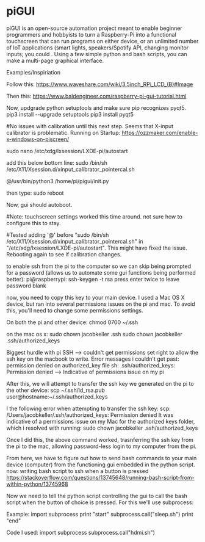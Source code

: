# piGUI
piGUI is an open-source automation project meant to enable beginner programmers and hobbyists to turn a Raspberry-Pi into a functional touchscreen that can run programs on either device, or an unlimited number of IoT applications (smart lights, speakers/Spotify API, changing monitor inputs; you could   . Using a few simple python and bash scripts, you can make a multi-page graphical interface.



Examples/Inspiriation


Follow this: 
https://www.waveshare.com/wiki/3.5inch_RPi_LCD_(B)#Image


Then this:
https://www.baldengineer.com/raspberry-pi-gui-tutorial.html

Now, updgrade python setuptools and make sure pip recognizes pyqt5. 
pip3 install --upgrade setuptools
pip3 install pyqt5

#No issues with calibration until this next step. Seems that X-input calibrator is problematic.
Running on Startup:
	https://ozzmaker.com/enable-x-windows-on-piscreen/
  
  
  
  
sudo nano /etc/xdg/lxsession/LXDE-pi/autostart
  
  
  
add this below bottom line:
sudo /bin/sh /etc/X11/Xsession.d/xinput_calibrator_pointercal.sh
 
@/usr/bin/python3 /home/pi/pigui/init.py


then type:
sudo reboot

Now, gui should autoboot. 

#Note: touchscreen settings worked this time around. 
not sure how to configure this to stay.

#Tested adding '@' before "sudo /bin/sh /etc/X11/Xsession.d/xinput_calibrator_pointercal.sh" in "/etc/xdg/lxsession/LXDE-pi/autostart".
This might have fixed the issue. Rebooting again to see if calibration changes.



to enable ssh from the pi to the computer so we can skip being prompted for a password (allows us to automate some gui functions being performed better):
pi@raspberrypi: ssh-keygen -t rsa
press enter twice to leave password blank

now, you need to copy this key to your main device. I used a Mac OS X device, but ran into several permissions issues on the pi and mac. 
To avoid this, you'll need to change some permissions settings.

On both the pi and other device:
chmod 0700 ~/.ssh


on the mac os x:
sudo chown jacobkeller .ssh
sudo chown jacobkeller .ssh/authorized_keys


Biggest hurdle with pi SSH --> couldn't get permissions set right to allow the ssh key on the macbook to write. 
Error messages i couldn't get past: 
permission denied on authorized_key file
sh: .ssh/authorized_keys: Permission denied --> Indicative of permissions issue on my pi

After this, we will attempt to transfer the ssh key we generated on the pi to the other device:
scp ~/.ssh/id_rsa.pub user@hostname:~/.ssh/authorized_keys

I the following error when attempting to transfer the ssh key:
scp: /Users/jacobkeller/.ssh/authorized_keys: Permission denied
It was indicative of a permissions issue on my Mac for the authorized keys folder, which i resolved with running:
sudo chown jacobkeller .ssh/authorized_keys

Once I did this, the above command worked, trasnferring the ssh key from the pi to the mac, allowing password-less login to my computer from the pi. 




From here, we have to figure out how to send bash commands to your main device (computer) from the functioning gui embedded in the python script. 
now: writing bash script to ssh when a button is pressed
https://stackoverflow.com/questions/13745648/running-bash-script-from-within-python/13745968







Now we need to tell the python script controlling the gui to call the bash script when the button of choice is pressed. For this we'll use subprocess:

Example: 
import subprocess
print "start"
subprocess.call("sleep.sh")
print "end"




Code I used: 
import subprocess
subprocess.call"hdmi.sh")
